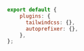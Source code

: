 
```javascript
export default {
    plugins: {
      tailwindcss: {},
      autoprefixer: {},
    },
};
```